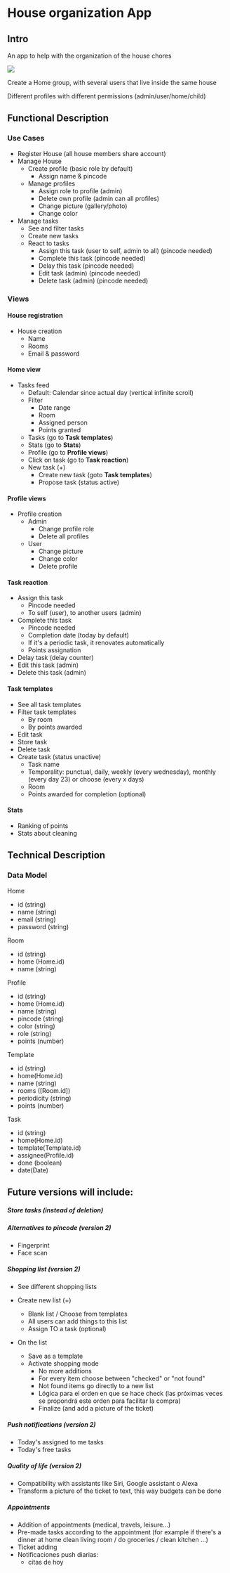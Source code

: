 # House organization App

## Intro

An app to help with the organization of the house chores

![](https://media.giphy.com/media/v1.Y2lkPTc5MGI3NjExYjk5ZXEzejNiam91aDd0N3g4YXdkYjNodHcwOWllaXhxMTk2dXRidCZlcD12MV9pbnRlcm5hbF9naWZfYnlfaWQmY3Q9Zw/NV4cSrRYXXwfUcYnua/giphy.gif)

Create a Home group, with several users that live inside the same house

Different profiles with different permissions (admin/user/home/child)

## Functional Description

### Use Cases

* Register House (all house members share account)
* Manage House
    - Create profile (basic role by default)
        - Assign name & pincode
    - Manage profiles
        - Assign role to profile (admin)
        - Delete own profile (admin can all profiles)
        - Change picture (gallery/photo)
        - Change color
* Manage tasks
    - See and filter tasks
    - Create new tasks
    - React to tasks
        - Assign this task (user to self, admin to all) (pincode needed)
        - Complete this task (pincode needed)
        - Delay this task (pincode needed)
        - Edit task (admin) (pincode needed)
        - Delete task (admin) (pincode needed)
<!-- Cosas que el usuario podrá hacer en la aplicación (cosas que aporten valor, cosas tipo Login, Register... sobran)
* search socks
* add socks to cart
* view cart
* add / remove items
* checkout cart
* view orders
* view order status
* ...
* ... -->

### Views

#### House registration

* House creation
    - Name
    - Rooms
    - Email & password

#### Home view

* Tasks feed
    - Default: Calendar since actual day (vertical infinite scroll)
    - Filter
        - Date range
        - Room
        - Assigned person
        - Points granted
    - Tasks (go to **Task templates**)
    - Stats (go to **Stats**)
    - Profile (go to **Profile views**)
    - Click on task (go to **Task reaction**)
    - New task (+)
        - Create new task (goto **Task templates**)
        - Propose task (status active)

#### Profile views

* Profile creation
    - Admin
        - Change profile role
        - Delete all profiles
    - User
        - Change picture
        - Change color
        - Delete profile

#### Task reaction

* Assign this task
    - Pincode needed
    - To self (user), to another users (admin)
* Complete this task
    - Pincode needed
    - Completion date (today by default)
    - If it's a periodic task, it renovates automatically
    - Points assignation
* Delay task (delay counter)
* Edit this task (admin)
* Delete this task (admin)

#### Task templates

* See all task templates
* Filter task templates
    - By room
    - By points awarded
* Edit task
* Store task
* Delete task
* Create task (status unactive)
    - Task name
    - Temporality: punctual, daily, weekly (every wednesday), monthly (every day 23) or choose (every x days)
    - Room
    - Points awarded for completion (optional)

#### Stats

* Ranking of points
* Stats about cleaning

## Technical Description

### Data Model

Home
* id (string)
* name (string)
* email (string)
* password (string)

Room
* id (string)
* home (Home.id)
* name (string)

Profile
* id (string)
* home (Home.id)
* name (string)
* pincode (string)
* color (string)
* role (string)
* points (number)

Template
* id (string)
* home(Home.id)
* name (string)
* rooms ([Room.id])
* periodicity (string)
* points (number)

Task
* id (string)
* home(Home.id)
* template(Template.id)
* assignee(Profile.id)
* done (boolean)
* date(Date)

<!-- Sock
* id (string)
* name (string)
* size (string)
* theme (string)
* brand (string)
* price (number)

Cart
* id (string)
* user (user.id)
* items ([socks.id])

Order
* id (string)
* date (Date
* items ([socks.id])) -->

## Future versions will include:

##### Store tasks (instead of deletion)

##### Alternatives to pincode (version 2)

* Fingerprint
* Face scan

##### Shopping list (version 2)

* See different shopping lists

* Create new list (+)
    - Blank list / Choose from templates
    - All users can add things to this list
    - Assign TO a task (optional)

* On the list
    - Save as a template
    - Activate shopping mode
        - No more additions
        - For every item choose between "checked" or "not found"
        - Not found items go directly to a new list
        - Lógica para el orden en que se hace check (las próximas veces se propondrá este orden para facilitar la compra)
        - Finalize (and add a picture of the ticket)

##### Push notifications (version 2)

* Today's assigned to me tasks
* Today's free tasks

##### Quality of life (version 2)

* Compatibility with assistants like Siri, Google assistant o Alexa
* Transform a picture of the ticket to text, this way budgets can be done

##### Appointments

* Addition of appointments (medical, travels, leisure...)
* Pre-made tasks according to the appointment (for example if there's a dinner at home clean living room / do groceries / clean kitchen ...)
* Ticket adding
* Notificaciones push diarias:
    - citas de hoy